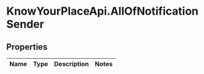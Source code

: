 # KnowYourPlaceApi.AllOfNotificationSender

## Properties

| Name | Type | Description | Notes |
| ---- | ---- | ----------- | ----- |

